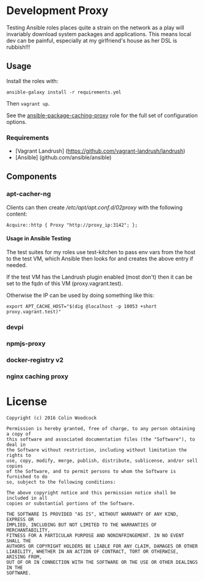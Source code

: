# Development Proxy

Testing Ansible roles places quite a strain on the network as a play will
invariably download system packages and applications.  This means local dev can
be painful, especially at my girlfriend's house as her DSL is rubbish!!!

## Usage

Install the roles with:

```
ansible-galaxy install -r requirements.yml
```

Then `vagrant up`.

See the [ansible-package-caching-proxy](https://github.com/delphix/ansible-package-caching-proxy) role for the full set of configuration options.

### Requirements
* [Vagrant Landrush] (https://github.com/vagrant-landrush/landrush)
* [Ansible] (github.com/ansible/ansible)

## Components
### apt-cacher-ng
Clients can then create */etc/apt/apt.conf.d/02proxy* with the following content:

```
Acquire::http { Proxy "http://proxy_ip:3142"; };
```

#### Usage in Ansible Testing
The test suites for my roles use test-kitchen to pass env vars from the
host to the test VM, which Ansible then looks for and creates the above entry
if needed.

If the test VM has the Landrush plugin enabled (most don't) then it can be set
to the fqdn of this VM (proxy.vagrant.test).

Otherwise the IP can be used by doing something like this:

```
export APT_CACHE_HOST="$(dig @localhost -p 10053 +short proxy.vagrant.test)"
```

### devpi
### npmjs-proxy
### docker-registry v2
### nginx caching proxy

# License
    Copyright (c) 2016 Colin Woodcock
    
    Permission is hereby granted, free of charge, to any person obtaining a copy of
    this software and associated documentation files (the "Software"), to deal in
    the Software without restriction, including without limitation the rights to
    use, copy, modify, merge, publish, distribute, sublicense, and/or sell copies
    of the Software, and to permit persons to whom the Software is furnished to do
    so, subject to the following conditions:
    
    The above copyright notice and this permission notice shall be included in all
    copies or substantial portions of the Software.
    
    THE SOFTWARE IS PROVIDED "AS IS", WITHOUT WARRANTY OF ANY KIND, EXPRESS OR
    IMPLIED, INCLUDING BUT NOT LIMITED TO THE WARRANTIES OF MERCHANTABILITY,
    FITNESS FOR A PARTICULAR PURPOSE AND NONINFRINGEMENT. IN NO EVENT SHALL THE
    AUTHORS OR COPYRIGHT HOLDERS BE LIABLE FOR ANY CLAIM, DAMAGES OR OTHER
    LIABILITY, WHETHER IN AN ACTION OF CONTRACT, TORT OR OTHERWISE, ARISING FROM,
    OUT OF OR IN CONNECTION WITH THE SOFTWARE OR THE USE OR OTHER DEALINGS IN THE
    SOFTWARE.
